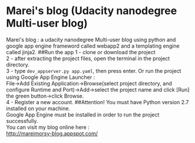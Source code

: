 # Marei's blog (Udacity nanodegree Multi-user blog)
Marei's blog : a udacity nanodegree Multi-user blog using python and google app engine frameword called webapp2 and a templating engine called jinja2.
##Run the app
1 - clone or download the project<br>
2 - after extracting the project files, open the terminal in the project directory.<br>
3 - type `dev_appserver.py app.yaml`, then press enter. Or run the project using Google App Engine Launcher : <br>File->Add Existing Application->Browse(select project directory, and configure Runtime and Port)->Add->select the project name and click [Run] the green button->click Browse.<br>
4 - Register a new account.
##Attention!
You must have Python version 2.7 installed on your machine.<br>
Google App Engine must be installed in order to run the project successfully.<br>
You can visit my blog online here :<br>
http://mareimorsy-blog.appspot.com/
